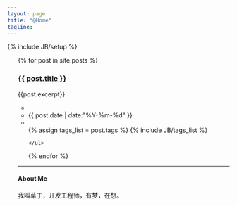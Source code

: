 ```yaml
---
layout: page
title: "@Home"
tagline: 
---
```

{% include JB/setup %}

<ul class="posts">
  {% for post in site.posts %}
    <div id="postTitle"><h3><a href="{{ BASE_PATH }}{{ post.url }}">{{ post.title }}</a></h3></div>
    <div>{{post.excerpt}}</div>
    <ul class="tag_box inline">
	    <li><i class="icon-time"></i><li><a>{{ post.date | date:"%Y-%m-%d" }}<span></span></a></li></li>
    	<li><i class="icon-tags"></i></li>
	    {% assign tags_list = post.tags %}
	    {% include JB/tags_list %}
	    
	</ul>
  {% endfor %}
</ul>

---

#### About Me

我叫草丁，开发工程师，有梦，在想。



